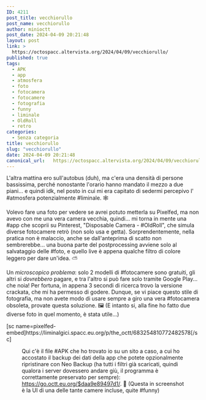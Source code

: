 ```yaml
---
ID: 4211
post_title: vecchiorullo
post_name: vecchiorullo
author: minioctt
post_date: 2024-04-09 20:21:48
layout: post
link: >
  https://octospacc.altervista.org/2024/04/09/vecchiorullo/
published: true
tags:
  - APK
  - app
  - atmosfera
  - foto
  - fotocamera
  - fotocamere
  - fotografia
  - funny
  - liminale
  - OldRoll
  - retro
categories:
  - Senza categoria
title: vecchiorullo
slug: "vecchiorullo"
date: 2024-04-09 20:21:48
canonical_url:   https://octospacc.altervista.org/2024/04/09/vecchiorullo/
---
```

<!-- wp:paragraph -->
<p markdown="1">L'altra mattina ero sull'autobus (duh), ma c'era una densità di persone bassissima, perché nonostante l'orario hanno mandato il mezzo a due piani... e quindi idk, nel posto in cui mi era capitato di sedermi percepivo l' #atmosfera potenzialmente #liminale. 🕸️</p>
<!-- /wp:paragraph -->

<!-- wp:paragraph -->
<p markdown="1">Volevo fare una foto per vedere se avrei potuto metterla su Pixelfed, ma non avevo con me una vera camera vecchia, quindi... mi torna in mente una #app che scoprii su Pinterest, "Disposable Camera - #OldRoll", che simula diverse fotocamere retrò (non solo usa e getta). Sorprendentemente, nella pratica non è malaccio, anche se dall'anteprima di scatto non sembrerebbe... una buona parte del postprocessing avviene solo al salvataggio delle #foto, e quello live è appena qualche filtro di colore leggero per dare un'idea. ⛅</p>
<!-- /wp:paragraph -->

<!-- wp:paragraph -->
<p markdown="1">Un <em>microscopico problema</em>: solo 2 modelli di #fotocamere sono gratuiti, gli altri si <em>dovrebbero</em> pagare, e tra l'altro si può fare solo tramite Google Play... che noia! Per fortuna, in appena 3 secondi di ricerca trovo la versione crackata, che mi ha permesso di godere. Dunque, se vi piace questo stile di fotografia, ma non avete modo di usare sempre a giro una vera #fotocamera obsoleta, provate questa soluzione. 🖼️ (E intanto si, alla fine ho fatto due diverse foto in quel momento, è stata utile...)</p>
<!-- /wp:paragraph -->

<!-- wp:paragraph -->
<p markdown="1">[sc name=pixelfed-embed]https://liminalgici.spacc.eu.org/p/the_octt/683254810772482578[/sc]</p>
<!-- /wp:paragraph -->

<!-- wp:paragraph -->
<p markdown="1"></p>
<!-- /wp:paragraph -->

<!-- wp:image {"id":4227,"sizeSlug":"large","linkDestination":"none"} -->
<figure class="wp-block-image size-large"><img src="https://octospacc.github.io/microblog-mirror/assets/uploads/2024/04/screenshot_2024-04-09-20-16-10-382_com6210958034191126938-665x1440.jpg" alt="" class="wp-image-4227"/><figcaption class="wp-element-caption">Qui c'è il file #APK che ho trovato io su un sito a caso, a cui ho accostato il backup dei dati della app che potete opzionalmente ripristinare con Neo Backup (ha tutti i filtri già scaricati, quindi qualora i server dovessero andare giù, il programma è correttamente preservato per sempre): <a href="https://go.octt.eu.org/$daa9e89497d1/">https://go.octt.eu.org/$daa9e89497d1/</a>. 🗿 (Questa in screenshot è la UI di una delle tante camere incluse, quite #funny)</figcaption></figure>
<!-- /wp:image -->